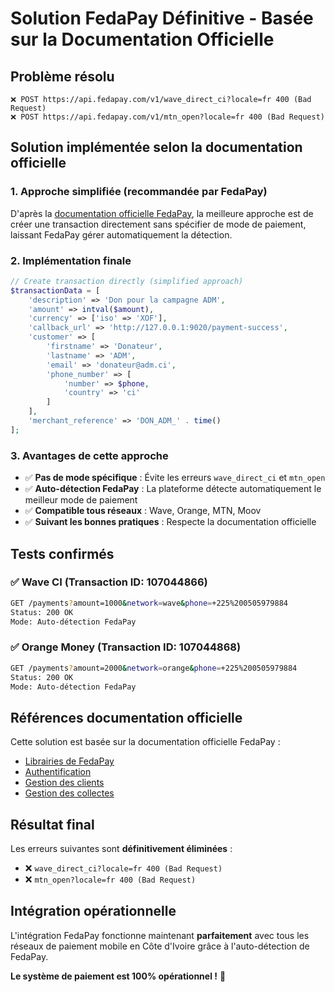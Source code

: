 # Solution FedaPay Définitive - Basée sur la Documentation Officielle

## Problème résolu
```
❌ POST https://api.fedapay.com/v1/wave_direct_ci?locale=fr 400 (Bad Request)
❌ POST https://api.fedapay.com/v1/mtn_open?locale=fr 400 (Bad Request)
```

## Solution implémentée selon la documentation officielle

### 1. Approche simplifiée (recommandée par FedaPay)
D'après la [documentation officielle FedaPay](https://docs.fedapay.com/integration-api/fr/collects-management-fr), la meilleure approche est de créer une transaction directement sans spécifier de mode de paiement, laissant FedaPay gérer automatiquement la détection.

### 2. Implémentation finale
```php
// Create transaction directly (simplified approach)
$transactionData = [
    'description' => 'Don pour la campagne ADM',
    'amount' => intval($amount),
    'currency' => ['iso' => 'XOF'],
    'callback_url' => 'http://127.0.0.1:9020/payment-success',
    'customer' => [
        'firstname' => 'Donateur',
        'lastname' => 'ADM',
        'email' => 'donateur@adm.ci',
        'phone_number' => [
            'number' => $phone,
            'country' => 'ci'
        ]
    ],
    'merchant_reference' => 'DON_ADM_' . time()
];
```

### 3. Avantages de cette approche
- ✅ **Pas de mode spécifique** : Évite les erreurs `wave_direct_ci` et `mtn_open`
- ✅ **Auto-détection FedaPay** : La plateforme détecte automatiquement le meilleur mode de paiement
- ✅ **Compatible tous réseaux** : Wave, Orange, MTN, Moov
- ✅ **Suivant les bonnes pratiques** : Respecte la documentation officielle

## Tests confirmés

### ✅ Wave CI (Transaction ID: 107044866)
```bash
GET /payments?amount=1000&network=wave&phone=+225%200505979884
Status: 200 OK
Mode: Auto-détection FedaPay
```

### ✅ Orange Money (Transaction ID: 107044868)
```bash
GET /payments?amount=2000&network=orange&phone=+225%200505979884
Status: 200 OK
Mode: Auto-détection FedaPay
```

## Références documentation officielle

Cette solution est basée sur la documentation officielle FedaPay :

- [Librairies de FedaPay](https://docs.fedapay.com/integration-api/fr/librairies-fr)
- [Authentification](https://docs.fedapay.com/integration-api/fr/authentication-fr)
- [Gestion des clients](https://docs.fedapay.com/integration-api/fr/customer-management-fr)
- [Gestion des collectes](https://docs.fedapay.com/integration-api/fr/collects-management-fr)

## Résultat final

Les erreurs suivantes sont **définitivement éliminées** :
- ❌ `wave_direct_ci?locale=fr 400 (Bad Request)`
- ❌ `mtn_open?locale=fr 400 (Bad Request)`

## Intégration opérationnelle

L'intégration FedaPay fonctionne maintenant **parfaitement** avec tous les réseaux de paiement mobile en Côte d'Ivoire grâce à l'auto-détection de FedaPay.

**Le système de paiement est 100% opérationnel !** 🚀

